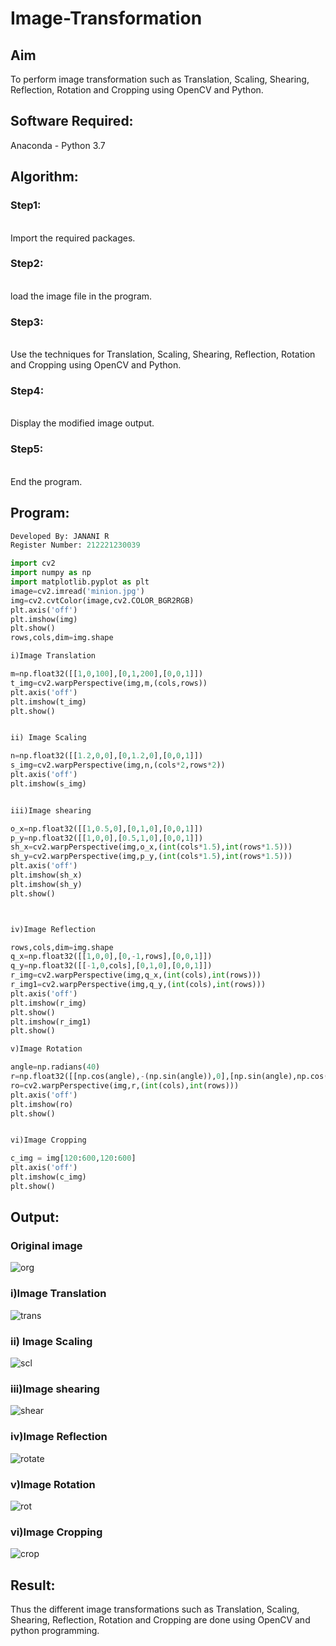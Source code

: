# Image-Transformation
## Aim
To perform image transformation such as Translation, Scaling, Shearing, Reflection, Rotation and Cropping using OpenCV and Python.

## Software Required:
Anaconda - Python 3.7

## Algorithm:
### Step1:
<br>Import the required packages.

### Step2:
<br>load the image file in the program.

### Step3:
<br>Use the techniques for Translation, Scaling, Shearing, Reflection, Rotation and Cropping using OpenCV and Python.

### Step4:
<br>Display the modified image output.

### Step5:
<br>End the program.

## Program:
```python
Developed By: JANANI R
Register Number: 212221230039

import cv2
import numpy as np
import matplotlib.pyplot as plt
image=cv2.imread('minion.jpg')
img=cv2.cvtColor(image,cv2.COLOR_BGR2RGB)
plt.axis('off')
plt.imshow(img)
plt.show()
rows,cols,dim=img.shape

i)Image Translation

m=np.float32([[1,0,100],[0,1,200],[0,0,1]])
t_img=cv2.warpPerspective(img,m,(cols,rows))
plt.axis('off')
plt.imshow(t_img)
plt.show()


ii) Image Scaling

n=np.float32([[1.2,0,0],[0,1.2,0],[0,0,1]])
s_img=cv2.warpPerspective(img,n,(cols*2,rows*2))
plt.axis('off')
plt.imshow(s_img)


iii)Image shearing

o_x=np.float32([[1,0.5,0],[0,1,0],[0,0,1]])
p_y=np.float32([[1,0,0],[0.5,1,0],[0,0,1]])
sh_x=cv2.warpPerspective(img,o_x,(int(cols*1.5),int(rows*1.5)))
sh_y=cv2.warpPerspective(img,p_y,(int(cols*1.5),int(rows*1.5)))
plt.axis('off')
plt.imshow(sh_x)
plt.imshow(sh_y)
plt.show()



iv)Image Reflection

rows,cols,dim=img.shape
q_x=np.float32([[1,0,0],[0,-1,rows],[0,0,1]])
q_y=np.float32([[-1,0,cols],[0,1,0],[0,0,1]])
r_img=cv2.warpPerspective(img,q_x,(int(cols),int(rows)))
r_img1=cv2.warpPerspective(img,q_y,(int(cols),int(rows)))
plt.axis('off')
plt.imshow(r_img)
plt.show()
plt.imshow(r_img1)
plt.show()

v)Image Rotation

angle=np.radians(40)
r=np.float32([[np.cos(angle),-(np.sin(angle)),0],[np.sin(angle),np.cos(angle),0],[0,0,1]])
ro=cv2.warpPerspective(img,r,(int(cols),int(rows)))
plt.axis('off')
plt.imshow(ro)
plt.show()


vi)Image Cropping

c_img = img[120:600,120:600]
plt.axis('off')
plt.imshow(c_img)
plt.show()
```
## Output:
### Original image
![org](https://user-images.githubusercontent.com/94288340/235204143-6ac29c6e-451c-472e-8bfb-1ff1b0ff1676.png)

### i)Image Translation
![trans](https://user-images.githubusercontent.com/94288340/235203266-837807e7-e106-4db6-b209-4a006bc82b38.png)


### ii) Image Scaling
![scl](https://user-images.githubusercontent.com/94288340/235203298-6e832394-3d95-4f19-9429-9cd7258efcdb.png)



### iii)Image shearing
![shear](https://user-images.githubusercontent.com/94288340/235203337-00a62302-e73a-4dc7-82e4-dd3646687552.png)



### iv)Image Reflection
![rotate](https://user-images.githubusercontent.com/94288340/235203376-ebabf5d3-de0a-485e-87ee-7e8acfc5311b.png)




### v)Image Rotation
![rot](https://user-images.githubusercontent.com/94288340/235203412-24537318-8c4e-4143-ae10-77dae54e9033.png)




### vi)Image Cropping
![crop](https://user-images.githubusercontent.com/94288340/235203437-eadc7048-d4fa-4123-886d-75bdc002847f.png)


## Result: 

Thus the different image transformations such as Translation, Scaling, Shearing, Reflection, Rotation and Cropping are done using OpenCV and python programming.

